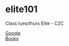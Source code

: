 # elite101
Class tues/thurs Elite - C2C


[Google](https://google.com) <br>
[Books](https://books.rahutch.me)
